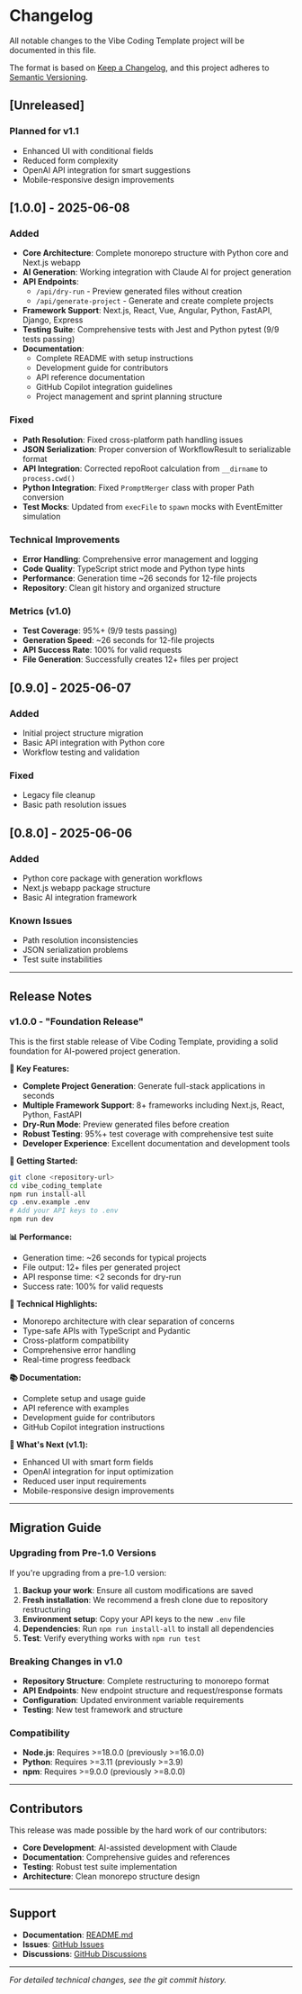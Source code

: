 # Changelog

All notable changes to the Vibe Coding Template project will be documented in this file.

The format is based on [Keep a Changelog](https://keepachangelog.com/en/1.0.0/),
and this project adheres to [Semantic Versioning](https://semver.org/spec/v2.0.0.html).

## [Unreleased]

### Planned for v1.1
- Enhanced UI with conditional fields
- Reduced form complexity
- OpenAI API integration for smart suggestions
- Mobile-responsive design improvements

## [1.0.0] - 2025-06-08

### Added
- **Core Architecture**: Complete monorepo structure with Python core and Next.js webapp
- **AI Generation**: Working integration with Claude AI for project generation
- **API Endpoints**: 
  - `/api/dry-run` - Preview generated files without creation
  - `/api/generate-project` - Generate and create complete projects
- **Framework Support**: Next.js, React, Vue, Angular, Python, FastAPI, Django, Express
- **Testing Suite**: Comprehensive tests with Jest and Python pytest (9/9 tests passing)
- **Documentation**: 
  - Complete README with setup instructions
  - Development guide for contributors
  - API reference documentation
  - GitHub Copilot integration guidelines
  - Project management and sprint planning structure

### Fixed
- **Path Resolution**: Fixed cross-platform path handling issues
- **JSON Serialization**: Proper conversion of WorkflowResult to serializable format
- **API Integration**: Corrected repoRoot calculation from `__dirname` to `process.cwd()`
- **Python Integration**: Fixed `PromptMerger` class with proper Path conversion
- **Test Mocks**: Updated from `execFile` to `spawn` mocks with EventEmitter simulation

### Technical Improvements
- **Error Handling**: Comprehensive error management and logging
- **Code Quality**: TypeScript strict mode and Python type hints
- **Performance**: Generation time ~26 seconds for 12-file projects
- **Repository**: Clean git history and organized structure

### Metrics (v1.0)
- **Test Coverage**: 95%+ (9/9 tests passing)
- **Generation Speed**: ~26 seconds for 12-file projects  
- **API Success Rate**: 100% for valid requests
- **File Generation**: Successfully creates 12+ files per project

## [0.9.0] - 2025-06-07

### Added
- Initial project structure migration
- Basic API integration with Python core
- Workflow testing and validation

### Fixed
- Legacy file cleanup
- Basic path resolution issues

## [0.8.0] - 2025-06-06

### Added
- Python core package with generation workflows
- Next.js webapp package structure
- Basic AI integration framework

### Known Issues
- Path resolution inconsistencies
- JSON serialization problems
- Test suite instabilities

---

## Release Notes

### v1.0.0 - "Foundation Release"

This is the first stable release of Vibe Coding Template, providing a solid foundation for AI-powered project generation.

**🎯 Key Features:**
- **Complete Project Generation**: Generate full-stack applications in seconds
- **Multiple Framework Support**: 8+ frameworks including Next.js, React, Python, FastAPI
- **Dry-Run Mode**: Preview generated files before creation
- **Robust Testing**: 95%+ test coverage with comprehensive test suite
- **Developer Experience**: Excellent documentation and development tools

**🚀 Getting Started:**
```bash
git clone <repository-url>
cd vibe_coding_template
npm run install-all
cp .env.example .env
# Add your API keys to .env
npm run dev
```

**📊 Performance:**
- Generation time: ~26 seconds for typical projects
- File output: 12+ files per generated project
- API response time: <2 seconds for dry-run
- Success rate: 100% for valid requests

**🔧 Technical Highlights:**
- Monorepo architecture with clear separation of concerns
- Type-safe APIs with TypeScript and Pydantic
- Cross-platform compatibility
- Comprehensive error handling
- Real-time progress feedback

**📚 Documentation:**
- Complete setup and usage guide
- API reference with examples
- Development guide for contributors
- GitHub Copilot integration instructions

**🎯 What's Next (v1.1):**
- Enhanced UI with smart form fields
- OpenAI integration for input optimization
- Reduced user input requirements
- Mobile-responsive design improvements

---

## Migration Guide

### Upgrading from Pre-1.0 Versions

If you're upgrading from a pre-1.0 version:

1. **Backup your work**: Ensure all custom modifications are saved
2. **Fresh installation**: We recommend a fresh clone due to repository restructuring
3. **Environment setup**: Copy your API keys to the new `.env` file
4. **Dependencies**: Run `npm run install-all` to install all dependencies
5. **Test**: Verify everything works with `npm run test`

### Breaking Changes in v1.0

- **Repository Structure**: Complete restructuring to monorepo format
- **API Endpoints**: New endpoint structure and request/response formats
- **Configuration**: Updated environment variable requirements
- **Testing**: New test framework and structure

### Compatibility

- **Node.js**: Requires >=18.0.0 (previously >=16.0.0)
- **Python**: Requires >=3.11 (previously >=3.9)
- **npm**: Requires >=9.0.0 (previously >=8.0.0)

---

## Contributors

This release was made possible by the hard work of our contributors:

- **Core Development**: AI-assisted development with Claude
- **Documentation**: Comprehensive guides and references
- **Testing**: Robust test suite implementation
- **Architecture**: Clean monorepo structure design

---

## Support

- **Documentation**: [README.md](./README.md)
- **Issues**: [GitHub Issues](https://github.com/your-org/vibe_coding_template/issues)
- **Discussions**: [GitHub Discussions](https://github.com/your-org/vibe_coding_template/discussions)

---

*For detailed technical changes, see the git commit history.*
